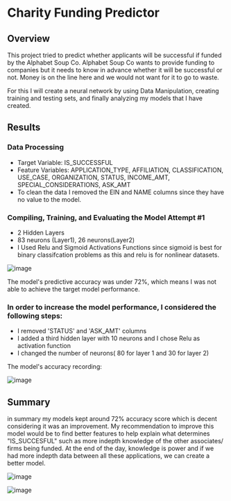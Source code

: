 # Charity Funding Predictor 

## Overview
This project tried to predict whether applicants will be successful if funded by the Alphabet Soup Co. Alphabet Soup Co wants to provide funding to companies but it needs to know in advance whether it will be successful or not. Money is on the line here and we would not want for it to go to waste.

For this I will create a neural network by using Data Manipulation, creating training and testing sets, and finally analyzing my models that I have created.

## Results
   ### Data Processing
  
   - Target Variable: IS_SUCCESSFUL
   - Feature Variables: APPLICATION_TYPE, AFFILIATION, CLASSIFICATION, USE_CASE, ORGANIZATION, STATUS, INCOME_AMT, SPECIAL_CONSIDERATIONS, ASK_AMT
   - To clean the data I removed the EIN and NAME columns since they have no value to the model.
 
   ### Compiling, Training, and Evaluating the Model Attempt #1
 
   - 2 Hidden Layers
   - 83 neurons (Layer1), 26 neurons(Layer2)
   - I Used Relu and Sigmoid Activations Functions since sigmoid is best for binary classifcation problems as this and relu is for nonlinear datasets.
		 

   ![image](https://user-images.githubusercontent.com/83431185/135941372-0c00e0f6-8881-48fb-9d56-0dc46d49717f.png)

The model's predictive accuracy was under 72%, which means I was not able to achieve the target model performance.
	  
   ### In order to increase the model performance, I considered the following steps: 
   
   - I removed 'STATUS' and 'ASK_AMT' columns
   - I added a third hidden layer with 10 neurons and I chose Relu as activation function 
   - I changed the number of neurons( 80 for layer 1 and 30 for layer 2)
	  
	   
The model's accuracy recording:

  ![image](https://user-images.githubusercontent.com/83431185/135941296-c1d48deb-a2c7-403c-93ba-054685c23efa.png)

	  
## Summary 

in summary my models kept around 72% accuracy score which is decent considering it was an improvement. My recommendation to improve this model would be to find better features to help explain what determines "IS_SUCCESFUL" such as more indepth knowledge of the other associates/ firms being funded. At the end of the day, knowledge is power and if we had more indepth data between all these applications, we can create a better model.


![image](https://user-images.githubusercontent.com/83431185/135945037-e7dd484f-87d2-458e-8d75-d1b50dc14884.png)



![image](https://user-images.githubusercontent.com/83431185/135945127-5d418f6d-f4de-43e5-9c01-dbbc4d4238fe.png)





